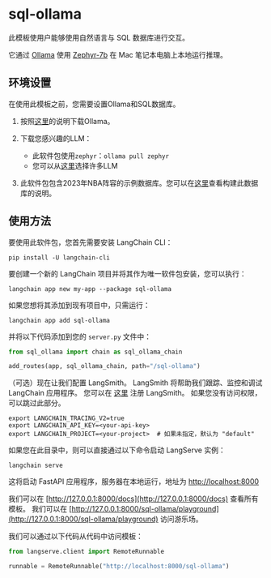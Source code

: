 # sql-ollama

此模板使用户能够使用自然语言与 SQL 数据库进行交互。

它通过 [Ollama](https://ollama.ai/library/zephyr) 使用 [Zephyr-7b](https://huggingface.co/HuggingFaceH4/zephyr-7b-alpha) 在 Mac 笔记本电脑上本地运行推理。

## 环境设置

在使用此模板之前，您需要设置Ollama和SQL数据库。

1. 按照[这里](https://python.langchain.com/docs/integrations/chat/ollama)的说明下载Ollama。

2. 下载您感兴趣的LLM：

    * 此软件包使用`zephyr`：`ollama pull zephyr`
    * 您可以从[这里](https://ollama.ai/library)选择许多LLM

3. 此软件包包含2023年NBA阵容的示例数据库。您可以在[这里](https://github.com/facebookresearch/llama-recipes/blob/main/demo_apps/StructuredLlama.ipynb)查看构建此数据库的说明。

## 使用方法

要使用此软件包，您首先需要安装 LangChain CLI：

```shell
pip install -U langchain-cli
```

要创建一个新的 LangChain 项目并将其作为唯一软件包安装，您可以执行：

```shell
langchain app new my-app --package sql-ollama
```

如果您想将其添加到现有项目中，只需运行：

```shell
langchain app add sql-ollama
```

并将以下代码添加到您的 `server.py` 文件中：

```python
from sql_ollama import chain as sql_ollama_chain

add_routes(app, sql_ollama_chain, path="/sql-ollama")
```

（可选）现在让我们配置 LangSmith。 
LangSmith 将帮助我们跟踪、监控和调试 LangChain 应用程序。 
您可以在 [这里](https://smith.langchain.com/) 注册 LangSmith。 
如果您没有访问权限，可以跳过此部分。

```shell
export LANGCHAIN_TRACING_V2=true
export LANGCHAIN_API_KEY=<your-api-key>
export LANGCHAIN_PROJECT=<your-project>  # 如果未指定，默认为 "default"
```

如果您在此目录中，则可以直接通过以下命令启动 LangServe 实例：

```shell
langchain serve
```

这将启动 FastAPI 应用程序，服务器在本地运行，地址为 
[http://localhost:8000](http://localhost:8000)

我们可以在 [http://127.0.0.1:8000/docs](http://127.0.0.1:8000/docs) 查看所有模板。
我们可以在 [http://127.0.0.1:8000/sql-ollama/playground](http://127.0.0.1:8000/sql-ollama/playground) 访问游乐场。

我们可以通过以下代码从代码中访问模板：

```python
from langserve.client import RemoteRunnable

runnable = RemoteRunnable("http://localhost:8000/sql-ollama")
```